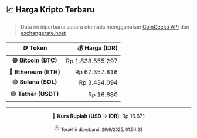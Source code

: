 

<!-- HARGA_KRIPTO -->
## 📈 Harga Kripto Terbaru

> Data ini diperbarui secara otomatis menggunakan [CoinGecko API](https://www.coingecko.com/) dan [exchangerate.host](https://exchangerate.host/)

<div align="center">

| 🪙 Token | 💰 Harga (IDR) |
|:------:|---------------:|
| 🟠 **Bitcoin (BTC)**   | Rp 1.838.555.297 |
| 🔵 **Ethereum (ETH)**  | Rp 67.357.816 |
| 🟣 **Solana (SOL)**    | Rp 3.434.094 |
| 🟢 **Tether (USDT)**   | Rp 16.680 |

---

💱 **Kurs Rupiah (USD → IDR)**: Rp 16.671

🕒 <sub>Terakhir diperbarui: 29/9/2025, 01.54.23</sub>

</div>
<!-- /HARGA_KRIPTO -->